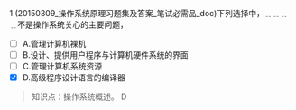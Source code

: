 1
(20150309_操作系统原理习题集及答案_笔试必需品_doc)下列选择中，﹎﹎﹎﹎不是操作系统关心的主要问题，
- [ ] A.管理计算机裸机 
- [ ] B.设计、提供用户程序与计算机硬件系统的界面 
- [ ] C.管理计算机系统资源 
- [x] D.高级程序设计语言的编译器

> 知识点：操作系统概述。
> D
